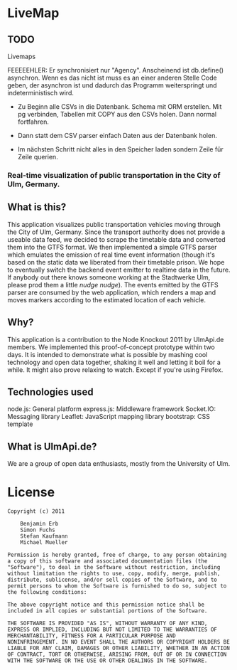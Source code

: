 # LiveMap

## TODO

Livemaps

FEEEEEHLER:
Er synchronisiert nur "Agency". Anscheinend ist db.define() asynchron. Wenn es das nicht ist muss es an einer anderen Stelle Code geben, der asynchron ist und dadurch das Programm weiterspringt und indeterministisch wird.

 * Zu Beginn alle CSVs in die Datenbank. Schema mit ORM erstellen. Mit pg verbinden, Tabellen mit COPY aus den CSVs holen. Dann normal fortfahren.


 * Dann statt dem CSV parser einfach Daten aus der Datenbank holen.

 * Im nächsten Schritt nicht alles in den Speicher laden sondern Zeile für Zeile querien.

### Real-time visualization of public transportation in the City of Ulm, Germany.


## What is this?

This application visualizes public transportation vehicles moving through the City of Ulm, Germany. Since the transport authority does not provide a useable data feed, we decided to scrape the timetable data and converted them into the GTFS format. We then implemented a simple GTFS parser which emulates the emission of real time event information (though it's based on the static data we liberated from their timetable prison. We hope to eventually switch the backend event emitter to realtime data in the future. If anybody out there knows someone working at the Stadtwerke Ulm, please prod them a little *nudge nudge*). The events emitted by the GTFS parser are consumed by the web application, which renders a map and moves markers according to the estimated location of each vehicle.


## Why?

This application is a contribution to the Node Knockout 2011 by UlmApi.de members. We implemented this proof-of-concept prototype within two days. It is intended to demonstrate what is possible by mashing cool technology and open data together, shaking it well and letting it boil for a while. It might also prove relaxing to watch. Except if you're using Firefox.


## Technologies used

node.js: General platform
express.js: Middleware framework
Socket.IO: Messaging library
Leaflet: JavaScript mapping library
bootstrap: CSS template


## What is UlmApi.de?

We are a group of open data enthusiasts, mostly from the University of Ulm.


# License

	Copyright (c) 2011

		Benjamin Erb
		Simon Fuchs
		Stefan Kaufmann
		Michael Mueller

	Permission is hereby granted, free of charge, to any person obtaining
	a copy of this software and associated documentation files (the
	"Software"), to deal in the Software without restriction, including
	without limitation the rights to use, copy, modify, merge, publish,
	distribute, sublicense, and/or sell copies of the Software, and to
	permit persons to whom the Software is furnished to do so, subject to
	the following conditions:

	The above copyright notice and this permission notice shall be
	included in all copies or substantial portions of the Software.

	THE SOFTWARE IS PROVIDED "AS IS", WITHOUT WARRANTY OF ANY KIND,
	EXPRESS OR IMPLIED, INCLUDING BUT NOT LIMITED TO THE WARRANTIES OF
	MERCHANTABILITY, FITNESS FOR A PARTICULAR PURPOSE AND
	NONINFRINGEMENT. IN NO EVENT SHALL THE AUTHORS OR COPYRIGHT HOLDERS BE
	LIABLE FOR ANY CLAIM, DAMAGES OR OTHER LIABILITY, WHETHER IN AN ACTION
	OF CONTRACT, TORT OR OTHERWISE, ARISING FROM, OUT OF OR IN CONNECTION
	WITH THE SOFTWARE OR THE USE OR OTHER DEALINGS IN THE SOFTWARE.
